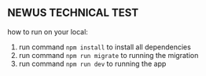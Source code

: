 ## NEWUS TECHNICAL TEST

how to run on your local:

1. run command `npm install` to install all dependencies
2. run command `npm run migrate` to running the migration
3. run command `npm run dev` to running the app
